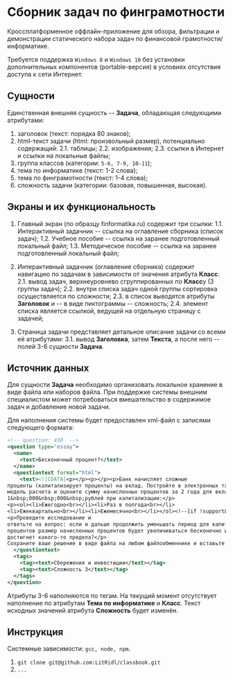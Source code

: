 # Сборник задач по финграмотности
Кроссплатформенное оффлайн-приложение для обзора, фильтрации и демонстрации статического набора задач по финансовой грамотности/информатике.

Требуется поддержка `Windows 8` и `Windows 10` без установки дополнительных компонентов (portable-версия) в условиях отсутствия доступа к сети Интернет.


## Сущности
Единственная внешняя сущность -- **Задача**, обладающая следующими атрибутами:
1. заголовок (текст: порядка 80 знаков);
2. html-текст задачи (html: произвольный размер), потенциально содержащий:
2.1. таблицы;
2.2. изображения;
2.3. ссылки в Интернет и ссылки на локальные файлы;
3. группа классов (категории: `5-6, 7-9, 10-11`);
4. тема по информатике (текст: 1-2 слова);
5. тема по финграмотности (текст: 1-4 слова);
6. сложность задачи (категории: базовая, повышенная, высокая).


## Экраны и их функциональность
1. Главный экран (по образцу finformatika.ru) содержит три ссылки:
1.1. Интерактивный задачник -- ссылка на оглавление сборника (список задач);
1.2. Учебное пособие -- ссылка на заранее подготовленный локальный файл;
1.3. Методическое пособие -- ссылка на заранее подготовленный локальный файл;

2. Интерактивный задачник (оглавление сборника) содержит навигацию по задачам в зависимости от значения атрибута **Класс**:
2.1. вывод задач, верхнеуровнево сгруппированных по **Класс**у (3 группы задач);
2.2. внутри списка задач одной группы сортировка осуществляется по сложности;
2.3. в список выводятся атрибуты **Заголовок** и -- в виде пиктограммы -- сложность;
2.4. элемент списка является ссылкой, ведущей на отдельную страницу с задачей;

3. Страница задачи представляет детальное описание задачи со всеми её атрибутами:
3.1. вывод **Заголовка**, затем **Текста**, а после него -- полей 3-6 сущности **Задача**.


## Источник данных
Для сущности **Задача** необходимо организовать локальное хранение в виде файла или наборов файла. При поддержке системы внешним специалистом может потребоваться вмешательство в содержимое задач и добавление новой задачи.

Для наполнения системы будет предоставлен xml-файл с записями следующего формата:
```xml
<!-- question: 430  -->
<question type="essay">
  <name>
    <text>Бесконечный процент?</text>
  </name>
  <questiontext format="html">
    <text><![CDATA[<p></p><p></p><p>Банк начисляет сложные
проценты (капитализирует проценты) на вклад. Постройте в электронных таблицах
модель расчета и оцените сумму начисленных процентов за 2 года для вклада в
1&nbsp;000&nbsp;000&nbsp;рублей при капитализации:</p>
<p><ol><li>Ежегодно<br></li><li>Раз в полгода<br></li>
<li>Ежеквартально<br></li><li>Ежемесячно<br></li></ol><!--[if !supportLists]--></p>
<p>Проведите исследование и
ответьте на вопрос: если и дальше продолжить уменьшать период для капитализации
процентов размер начисленных процентов будет увеличиваться бесконечно или
достигнет какого-то предела?</p>
Сохраните ваше решение в виде файла на любом файлообменнике и вставьте ссылку на него в поле для ответа.<br><p></p>]]></text>
  </questiontext>
  <tags>
    <tag><text>Сбережения и инвестиции</text></tag>
    <tag><text>Сложность 3</text></tag>
  </tags>
</question>
```
Атрибуты 3-6 наполняются по тегам. На текущий момент отсутствует наполнение по атрибутам **Тема по информатике** и **Класс**. 
Текст исходных значений атрибута **Сложность** будет изменён.


## Инструкция
Системные зависимости: `gcc, node, npm`.

1. `git clone git@github.com:LitRidl/classbook.git`
2. `...`
